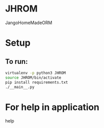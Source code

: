 # JHROM
JangoHomeMadeORM
# Setup
## To run:
```bash
virtualenv -p python3 JHROM
source JHROM/bin/activate
pip install requirements.txt
./__main__.py
```
# For help in application
help
